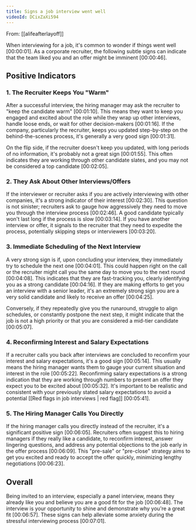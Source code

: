 ```yaml
---
title: Signs a job interview went well
videoId: DCixZaXi594
---
```


From: [[alifeafterlayoff]] <br/> 

When interviewing for a job, it's common to wonder if things went well <a class="yt-timestamp" data-t="00:00:01">[00:00:01]</a>. As a corporate recruiter, the following subtle signs can indicate that the team liked you and an offer might be imminent <a class="yt-timestamp" data-t="00:00:46">[00:00:46]</a>.

## Positive Indicators

### 1. The Recruiter Keeps You "Warm"
After a successful interview, the hiring manager may ask the recruiter to "keep the candidate warm" <a class="yt-timestamp" data-t="00:01:10">[00:01:10]</a>. This means they want to keep you engaged and excited about the role while they wrap up other interviews, handle loose ends, or wait for other decision-makers <a class="yt-timestamp" data-t="00:01:16">[00:01:16]</a>. If the company, particularly the recruiter, keeps you updated step-by-step on the behind-the-scenes process, it's generally a very good sign <a class="yt-timestamp" data-t="00:01:31">[00:01:31]</a>.

On the flip side, if the recruiter doesn't keep you updated, with long periods of no information, it's probably not a great sign <a class="yt-timestamp" data-t="00:01:55">[00:01:55]</a>. This often indicates they are working through other candidate slates, and you may not be considered a top candidate <a class="yt-timestamp" data-t="00:02:05">[00:02:05]</a>.

### 2. They Ask About Other Interviews/Offers
If the interviewer or recruiter asks if you are actively interviewing with other companies, it's a strong indicator of their interest <a class="yt-timestamp" data-t="00:02:30">[00:02:30]</a>. This question is not sinister; recruiters ask to gauge how aggressively they need to move you through the interview process <a class="yt-timestamp" data-t="00:02:46">[00:02:46]</a>. A good candidate typically won't last long if the process is slow <a class="yt-timestamp" data-t="00:03:14">[00:03:14]</a>. If you have another interview or offer, it signals to the recruiter that they need to expedite the process, potentially skipping steps or interviewers <a class="yt-timestamp" data-t="00:03:20">[00:03:20]</a>.

### 3. Immediate Scheduling of the Next Interview
A very strong sign is if, upon concluding your interview, they immediately try to schedule the next one <a class="yt-timestamp" data-t="00:04:01">[00:04:01]</a>. This could happen right on the call or the recruiter might call you the same day to move you to the next round <a class="yt-timestamp" data-t="00:04:08">[00:04:08]</a>. This indicates that they are fast-tracking you, clearly identifying you as a strong candidate <a class="yt-timestamp" data-t="00:04:16">[00:04:16]</a>. If they are making efforts to get you an interview with a senior leader, it's an extremely strong sign you are a very solid candidate and likely to receive an offer <a class="yt-timestamp" data-t="00:04:25">[00:04:25]</a>.

Conversely, if they repeatedly give you the runaround, struggle to align schedules, or constantly postpone the next step, it might indicate that the job is not a high priority or that you are considered a mid-tier candidate <a class="yt-timestamp" data-t="00:04:54">[00:05:07]</a>.

### 4. Reconfirming Interest and Salary Expectations
If a recruiter calls you back after interviews are concluded to reconfirm your interest and salary expectations, it's a good sign <a class="yt-timestamp" data-t="00:05:14">[00:05:14]</a>. This usually means the hiring manager wants them to gauge your current situation and interest in the role <a class="yt-timestamp" data-t="00:05:22">[00:05:22]</a>. Reconfirming salary expectations is a strong indication that they are working through numbers to present an offer they expect you to be excited about <a class="yt-timestamp" data-t="00:05:32">[00:05:32]</a>. It's important to be realistic and consistent with your previously stated salary expectations to avoid a potential [[Red flags in job interviews | red flag]] <a class="yt-timestamp" data-t="00:05:41">[00:05:41]</a>.

### 5. The Hiring Manager Calls You Directly
If the hiring manager calls you directly instead of the recruiter, it's a significant positive sign <a class="yt-timestamp" data-t="00:06:05">[00:06:05]</a>. Recruiters often suggest this to hiring managers if they really like a candidate, to reconfirm interest, answer lingering questions, and address any potential objections to the job early in the offer process <a class="yt-timestamp" data-t="00:06:09">[00:06:09]</a>. This "pre-sale" or "pre-close" strategy aims to get you excited and ready to accept the offer quickly, minimizing lengthy negotiations <a class="yt-timestamp" data-t="00:06:23">[00:06:23]</a>.

## Overall
Being invited to an interview, especially a panel interview, means they already like you and believe you are a good fit for the job <a class="yt-timestamp" data-t="00:06:48">[00:06:48]</a>. The interview is your opportunity to shine and demonstrate why you're a great fit <a class="yt-timestamp" data-t="00:06:57">[00:06:57]</a>. These signs can help alleviate some anxiety during the stressful interviewing process <a class="yt-timestamp" data-t="00:07:01">[00:07:01]</a>.